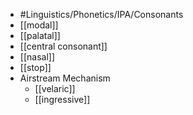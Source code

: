 - #Linguistics/Phonetics/IPA/Consonants
- [[modal]]
- [[palatal]]
- [[central consonant]]
- [[nasal]]
- [[stop]]
- Airstream Mechanism
	- [[velaric]]
	- [[ingressive]]